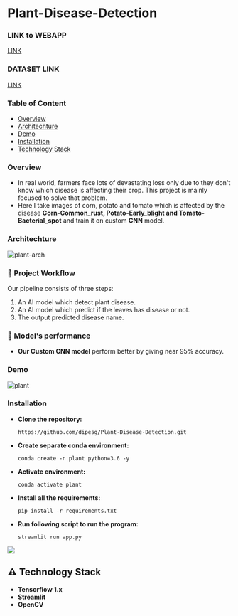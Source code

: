 # Plant-Disease-Detection

### LINK to WEBAPP
  [LINK](https://plantdisease1.herokuapp.com/)
  
### DATASET LINK
  [LINK](https://github.com/dipesg/Pretrained-Emotion-Model/blob/main/dataset.rar)

### Table of Content
  * [Overview](#overview)
  * [Architechture](#architechture)
  * [Demo](#demo)
  * [Installation](#installation)
  * [Technology Stack](technologystack)
 
 ### **Overview**
- In real world, farmers face lots of devastating loss only due to they don't know which disease is affecting their crop. This project is mainly focused to solve that problem.
- Here I take images of corn, potato and tomato which is affected by the disease **Corn-Common_rust, Potato-Early_blight and Tomato-Bacterial_spot** and train it on custom **CNN** model.

### **Architechture**
![plant-arch](https://user-images.githubusercontent.com/75604769/178108755-0455a0a0-a613-4602-9670-80c760136387.png)


### :raising_hand: Project Workflow 

Our pipeline consists of three steps:
  1. An AI model which detect plant disease.
  2. An AI model which predict if the leaves has disease or not.
  3. The output predicted disease name.
  
### 🚀 Model's performance
  - **Our Custom CNN model** perform better by giving near 95% accuracy.

### **Demo**

![plant](https://user-images.githubusercontent.com/75604769/178108836-6fbc44b0-4288-4725-9eac-6e6652b2626b.gif)


### **Installation**
- **Clone the repository:**

  ```https://github.com/dipesg/Plant-Disease-Detection.git```
  
- **Create separate conda environment:**

  ```conda create -n plant python=3.6 -y```
  
- **Activate environment:**

  ```conda activate plant```
  
- **Install all the requirements:**

  ```pip install -r requirements.txt```
  
- **Run following script to run the program:**

  ```streamlit run app.py```

![](https://forthebadge.com/images/badges/made-with-python.svg)

## :warning: Technology Stack
- **Tensorflow 1.x**
- **Streamlit**
- **OpenCV**
